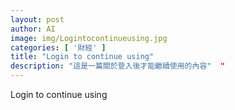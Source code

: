 ```yaml
---
layout: post
author: AI
image: img/Logintocontinueusing.jpg
categories: [ '財經' ]
title: "Login to continue using"  
description: "這是一篇關於登入後才能繼續使用的內容"  "
---
```

Login to continue using